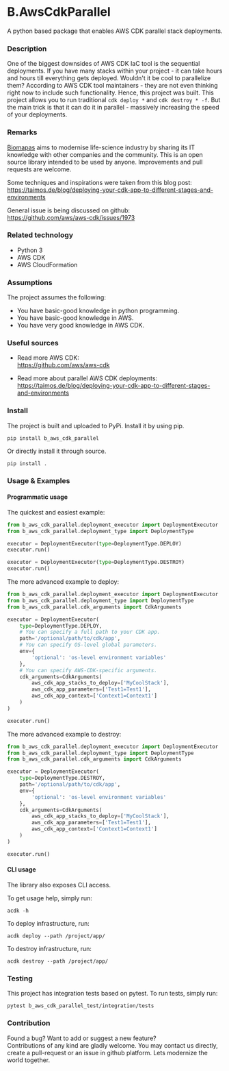 # B.AwsCdkParallel

A python based package that enables AWS CDK parallel stack deployments.

### Description

One of the biggest downsides of AWS CDK IaC tool is the sequential deployments.
If you have many stacks within your project - it can take hours and hours till
everything gets deployed. Wouldn't it be cool to parallelize them? According to 
AWS CDK tool maintainers - they are not even thinking right now to include such 
functionality. Hence, this project was built. This project allows you to run 
traditional `cdk deploy *` and `cdk destroy * -f`. But the main trick is that it 
can do it in parallel - massively increasing the speed of your deployments.

### Remarks

[Biomapas](https://biomapas.com) aims to modernise life-science 
industry by sharing its IT knowledge with other companies and 
the community. This is an open source library intended to be used 
by anyone. Improvements and pull requests are welcome.

Some techniques and inspirations were taken from this blog post:<br>
https://taimos.de/blog/deploying-your-cdk-app-to-different-stages-and-environments

General issue is being discussed on github:<br>
https://github.com/aws/aws-cdk/issues/1973

### Related technology

- Python 3
- AWS CDK
- AWS CloudFormation

### Assumptions

The project assumes the following:

- You have basic-good knowledge in python programming.
- You have basic-good knowledge in AWS.
- You have very good knowledge in AWS CDK.

### Useful sources

- Read more AWS CDK:<br>
https://github.com/aws/aws-cdk
  
- Read more about parallel AWS CDK deployments:<br>
https://taimos.de/blog/deploying-your-cdk-app-to-different-stages-and-environments

### Install

The project is built and uploaded to PyPi. Install it by using pip.

```
pip install b_aws_cdk_parallel
```

Or directly install it through source.

```
pip install .
```

### Usage & Examples

#### Programmatic usage

The quickest and easiest example:

```python
from b_aws_cdk_parallel.deployment_executor import DeploymentExecutor
from b_aws_cdk_parallel.deployment_type import DeploymentType

executor = DeploymentExecutor(type=DeploymentType.DEPLOY)
executor.run()

executor = DeploymentExecutor(type=DeploymentType.DESTROY)
executor.run()
```

The more advanced example to deploy:

```python
from b_aws_cdk_parallel.deployment_executor import DeploymentExecutor
from b_aws_cdk_parallel.deployment_type import DeploymentType
from b_aws_cdk_parallel.cdk_arguments import CdkArguments

executor = DeploymentExecutor(
    type=DeploymentType.DEPLOY,
    # You can specify a full path to your CDK app.
    path='/optional/path/to/cdk/app',
    # You can specify OS-level global parameters.
    env={
        'optional': 'os-level environment variables'
    },
    # You can specify AWS-CDK-specific arguments.
    cdk_arguments=CdkArguments(
        aws_cdk_app_stacks_to_deploy=['MyCoolStack'],
        aws_cdk_app_parameters=['Test1=Test1'],
        aws_cdk_app_context=['Context1=Context1']
    )
)

executor.run()
```

The more advanced example to destroy:

```python
from b_aws_cdk_parallel.deployment_executor import DeploymentExecutor
from b_aws_cdk_parallel.deployment_type import DeploymentType
from b_aws_cdk_parallel.cdk_arguments import CdkArguments

executor = DeploymentExecutor(
    type=DeploymentType.DESTROY,
    path='/optional/path/to/cdk/app',
    env={
        'optional': 'os-level environment variables'
    },
    cdk_arguments=CdkArguments(
        aws_cdk_app_stacks_to_deploy=['MyCoolStack'],
        aws_cdk_app_parameters=['Test1=Test1'],
        aws_cdk_app_context=['Context1=Context1']
    )
)

executor.run()
```

#### CLI usage

The library also exposes CLI access. 

To get usage help, simply run:

```
acdk -h
```

To deploy infrastructure, run:

```
acdk deploy --path /project/app/
```

To destroy infrastructure, run:

```
acdk destroy --path /project/app/
```

### Testing

This project has integration tests based on pytest. To run tests, simply run:

```
pytest b_aws_cdk_parallel_test/integration/tests
```

### Contribution

Found a bug? Want to add or suggest a new feature?<br>
Contributions of any kind are gladly welcome. You may contact us 
directly, create a pull-request or an issue in github platform.
Lets modernize the world together.
